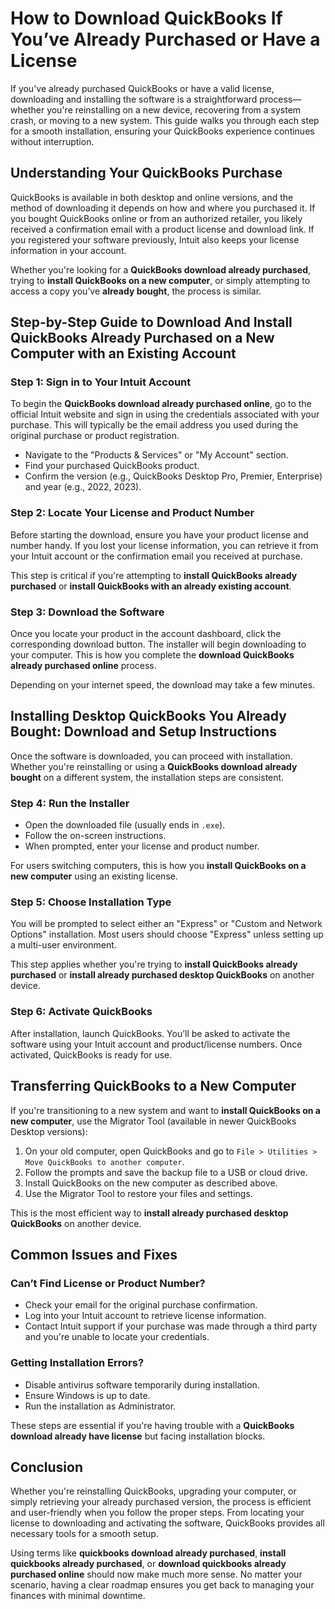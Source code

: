 # How to Download QuickBooks If You’ve Already Purchased or Have a License

If you've already purchased QuickBooks or have a valid license, downloading and installing the software is a straightforward process—whether you're reinstalling on a new device, recovering from a system crash, or moving to a new system. This guide walks you through each step for a smooth installation, ensuring your QuickBooks experience continues without interruption.


## Understanding Your QuickBooks Purchase

QuickBooks is available in both desktop and online versions, and the method of downloading it depends on how and where you purchased it. If you bought QuickBooks online or from an authorized retailer, you likely received a confirmation email with a product license and download link. If you registered your software previously, Intuit also keeps your license information in your account.

Whether you're looking for a **QuickBooks download already purchased**, trying to **install QuickBooks on a new computer**, or simply attempting to access a copy you’ve **already bought**, the process is similar.



## Step-by-Step Guide to Download And Install QuickBooks Already Purchased on a New Computer with an Existing Account

### Step 1: Sign in to Your Intuit Account

To begin the **QuickBooks download already purchased online**, go to the official Intuit website and sign in using the credentials associated with your purchase. This will typically be the email address you used during the original purchase or product registration.

- Navigate to the "Products & Services" or "My Account" section.
- Find your purchased QuickBooks product.
- Confirm the version (e.g., QuickBooks Desktop Pro, Premier, Enterprise) and year (e.g., 2022, 2023).

### Step 2: Locate Your License and Product Number

Before starting the download, ensure you have your product license and number handy. If you lost your license information, you can retrieve it from your Intuit account or the confirmation email you received at purchase.

This step is critical if you're attempting to **install QuickBooks already purchased** or **install QuickBooks with an already existing account**.

### Step 3: Download the Software

Once you locate your product in the account dashboard, click the corresponding download button. The installer will begin downloading to your computer. This is how you complete the **download QuickBooks already purchased online** process.

Depending on your internet speed, the download may take a few minutes.



## Installing Desktop QuickBooks You Already Bought: Download and Setup Instructions

Once the software is downloaded, you can proceed with installation. Whether you're reinstalling or using a **QuickBooks download already bought** on a different system, the installation steps are consistent.

### Step 4: Run the Installer

- Open the downloaded file (usually ends in `.exe`).
- Follow the on-screen instructions.
- When prompted, enter your license and product number.

For users switching computers, this is how you **install QuickBooks on a new computer** using an existing license.

### Step 5: Choose Installation Type

You will be prompted to select either an "Express" or "Custom and Network Options" installation. Most users should choose "Express" unless setting up a multi-user environment.

This step applies whether you're trying to **install QuickBooks already purchased** or **install already purchased desktop QuickBooks** on another device.

### Step 6: Activate QuickBooks

After installation, launch QuickBooks. You’ll be asked to activate the software using your Intuit account and product/license numbers. Once activated, QuickBooks is ready for use.



## Transferring QuickBooks to a New Computer

If you're transitioning to a new system and want to **install QuickBooks on a new computer**, use the Migrator Tool (available in newer QuickBooks Desktop versions):

1. On your old computer, open QuickBooks and go to `File > Utilities > Move QuickBooks to another computer`.
2. Follow the prompts and save the backup file to a USB or cloud drive.
3. Install QuickBooks on the new computer as described above.
4. Use the Migrator Tool to restore your files and settings.

This is the most efficient way to **install already purchased desktop QuickBooks** on another device.



## Common Issues and Fixes

### Can’t Find License or Product Number?

- Check your email for the original purchase confirmation.
- Log into your Intuit account to retrieve license information.
- Contact Intuit support if your purchase was made through a third party and you're unable to locate your credentials.

### Getting Installation Errors?

- Disable antivirus software temporarily during installation.
- Ensure Windows is up to date.
- Run the installation as Administrator.

These steps are essential if you're having trouble with a **QuickBooks download already have license** but facing installation blocks.



## Conclusion

Whether you're reinstalling QuickBooks, upgrading your computer, or simply retrieving your already purchased version, the process is efficient and user-friendly when you follow the proper steps. From locating your license to downloading and activating the software, QuickBooks provides all necessary tools for a smooth setup.

Using terms like **quickbooks download already purchased**, **install quickbooks already purchased**, or **download quickbooks already purchased online** should now make much more sense. No matter your scenario, having a clear roadmap ensures you get back to managing your finances with minimal downtime.
